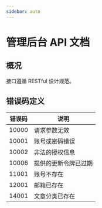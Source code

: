 ```yaml
---
sidebar: auto
---
```


# 管理后台 API 文档

## 概况

接口遵循 RESTful 设计规范。

## 错误码定义

| 错误码 | 说明 |
| ---- | ---- |
| 10000 | 请求参数无效 |
| 10001 | 账号或密码错误 |
| 10002 | 非法的授权信息 |
| 10006 | 提供的更新令牌已过期 |
| 11001 | 账号不存在 |
| 12001 | 邮箱已存在 |
| 14001 | 文章分类已存在 |